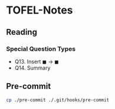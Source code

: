 # TOFEL-Notes

## Reading

### Special Question Types

- Q13. Insert
  $\blacksquare$ -> $\blacksquare$
- Q14. Summary

## Pre-commit

```sh
cp ./pre-commit ./.git/hooks/pre-commit
```
